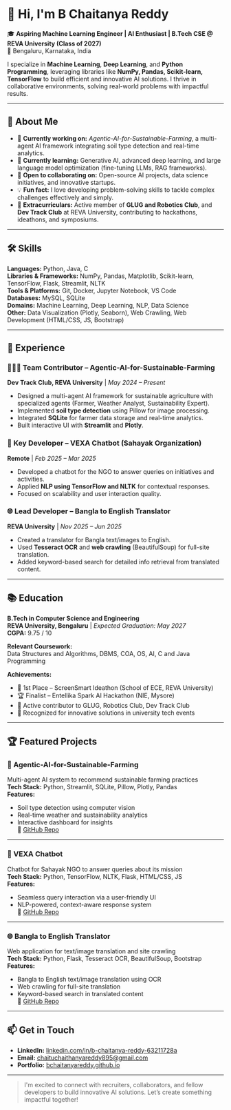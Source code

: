 # 👋 Hi, I'm B Chaitanya Reddy

🎓 **Aspiring Machine Learning Engineer | AI Enthusiast | B.Tech CSE @ REVA University (Class of 2027)**  
📍 Bengaluru, Karnataka, India

I specialize in **Machine Learning**, **Deep Learning**, and **Python Programming**, leveraging libraries like **NumPy, Pandas, Scikit-learn, TensorFlow** to build efficient and innovative AI solutions. I thrive in collaborative environments, solving real-world problems with impactful results.

---

## 🚀 About Me

- 🔭 **Currently working on:** *Agentic-AI-for-Sustainable-Farming*, a multi-agent AI framework integrating soil type detection and real-time analytics.
- 🌱 **Currently learning:** Generative AI, advanced deep learning, and large language model optimization (fine-tuning LLMs, RAG frameworks).
- 👯 **Open to collaborating on:** Open-source AI projects, data science initiatives, and innovative startups.
- 💡 **Fun fact:** I love developing problem-solving skills to tackle complex challenges effectively and simply.
- 🏢 **Extracurriculars:** Active member of **GLUG and Robotics Club**, and **Dev Track Club** at REVA University, contributing to hackathons, ideathons, and symposiums.

---

## 🛠️ Skills

**Languages:** Python, Java, C  
**Libraries & Frameworks:** NumPy, Pandas, Matplotlib, Scikit-learn, TensorFlow, Flask, Streamlit, NLTK  
**Tools & Platforms:** Git, Docker, Jupyter Notebook, VS Code  
**Databases:** MySQL, SQLite  
**Domains:** Machine Learning, Deep Learning, NLP, Data Science  
**Other:** Data Visualization (Plotly, Seaborn), Web Crawling, Web Development (HTML/CSS, JS, Bootstrap)

---

## 💼 Experience

### 🧑‍🤝‍🧑 Team Contributor – Agentic-AI-for-Sustainable-Farming  
**Dev Track Club, REVA University** | *May 2024 – Present*  
- Designed a multi-agent AI framework for sustainable agriculture with specialized agents (Farmer, Weather Analyst, Sustainability Expert).
- Implemented **soil type detection** using Pillow for image processing.
- Integrated **SQLite** for farmer data storage and real-time analytics.
- Built interactive UI with **Streamlit** and **Plotly**.

### 🤖 Key Developer – VEXA Chatbot (Sahayak Organization)  
**Remote** | *Feb 2025 – Mar 2025*  
- Developed a chatbot for the NGO to answer queries on initiatives and activities.
- Applied **NLP using TensorFlow and NLTK** for contextual responses.
- Focused on scalability and user interaction quality.

### 🌐 Lead Developer – Bangla to English Translator  
**REVA University** | *Nov 2025 – Jun 2025*  
- Created a translator for Bangla text/images to English.
- Used **Tesseract OCR** and **web crawling** (BeautifulSoup) for full-site translation.
- Added keyword-based search for detailed info retrieval from translated content.

---

## 📚 Education

**B.Tech in Computer Science and Engineering**  
**REVA University, Bengaluru** | *Expected Graduation: May 2027*  
**CGPA:** 9.75 / 10  

**Relevant Coursework:**  
Data Structures and Algorithms, DBMS, COA, OS, AI, C and Java Programming  

**Achievements:**
- 🥇 1st Place – ScreenSmart Ideathon (School of ECE, REVA University)
- 🏆 Finalist – Entellika Spark AI Hackathon (NIE, Mysore)
- 🤖 Active contributor to GLUG, Robotics Club, Dev Track Club
- 🎯 Recognized for innovative solutions in university tech events

---

## 🏆 Featured Projects

### 🌱 Agentic-AI-for-Sustainable-Farming  
Multi-agent AI system to recommend sustainable farming practices  
**Tech Stack:** Python, Streamlit, SQLite, Pillow, Plotly, Pandas  
**Features:**  
- Soil type detection using computer vision  
- Real-time weather and sustainability analytics  
- Interactive dashboard for insights  
🔗 [GitHub Repo](https://github.com/BChaitanyaReddy895/Agentic-AI-for-Sustainable-Farming)

---

### 🤖 VEXA Chatbot  
Chatbot for Sahayak NGO to answer queries about its mission  
**Tech Stack:** Python, TensorFlow, NLTK, Flask, HTML/CSS, JS  
**Features:**  
- Seamless query interaction via a user-friendly UI  
- NLP-powered, context-aware response system  
🔗 [GitHub Repo](https://github.com/BChaitanyaReddy895/vexa_chatbot)

---

### 🌐 Bangla to English Translator  
Web application for text/image translation and site crawling  
**Tech Stack:** Python, Flask, Tesseract OCR, BeautifulSoup, Bootstrap  
**Features:**  
- Bangla to English text/image translation using OCR  
- Web crawling for full-site translation  
- Keyword-based search in translated content  
🔗 [GitHub Repo](https://github.com/BChaitanyaReddy895/Bengali_English_translator)

---

## 📫 Get in Touch

- **LinkedIn:** [linkedin.com/in/b-chaitanya-reddy-63211728a](https://www.linkedin.com/in/b-chaitanya-reddy-63211728a/)
- **Email:** chaituchaithanyareddy895@gmail.com  
- **Portfolio:** [bchaitanyareddy.github.io](https://bchaitanyareddy.github.io)

---

> I'm excited to connect with recruiters, collaborators, and fellow developers to build innovative AI solutions. Let’s create something impactful together!
